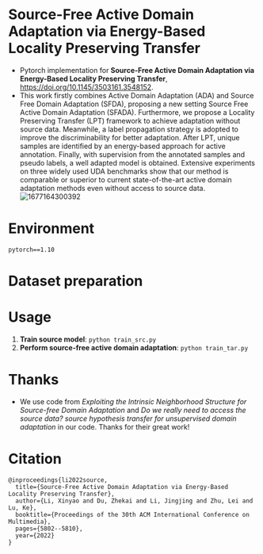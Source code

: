 # Source-Free Active Domain Adaptation via Energy-Based Locality Preserving Transfer
- Pytorch implementation for **Source-Free Active Domain Adaptation via Energy-Based Locality Preserving Transfer**, https://doi.org/10.1145/3503161.3548152.
- This work firstly combines Active Domain Adaptation (ADA) and Source Free Domain Adaptation (SFDA), proposing a new setting Source Free Active Domain Adaptation (SFADA). Furthermore, we propose a Locality Preserving Transfer (LPT) framework to achieve adaptation without source data. Meanwhile, a label propagation strategy is adopted to improve the discriminability for better adaptation. After LPT, unique samples are identified by an energy-based approach for active annotation. Finally, with supervision from the annotated samples and pseudo labels, a well adapted model is obtained. Extensive experiments on three widely used UDA benchmarks show that our method is comparable or superior to current state-of-the-art active domain adaptation methods even without access to source data.
![1677164300392](https://user-images.githubusercontent.com/68037940/220943650-094eec69-b633-4696-908d-5848a1b858eb.png)

# Environment
`pytorch==1.10`

# Dataset preparation

# Usage
1. **Train source model**: `python train_src.py`
2. **Perform source-free active domain adaptation**: `python train_tar.py`

# Thanks
- We use code from *Exploiting the Intrinsic Neighborhood Structure for Source-free Domain Adaptation* and *Do we really need to access the
source data? source hypothesis transfer for unsupervised domain adaptation* in our code. Thanks for their great work!

# Citation
```
@inproceedings{li2022source,
  title={Source-Free Active Domain Adaptation via Energy-Based Locality Preserving Transfer},
  author={Li, Xinyao and Du, Zhekai and Li, Jingjing and Zhu, Lei and Lu, Ke},
  booktitle={Proceedings of the 30th ACM International Conference on Multimedia},
  pages={5802--5810},
  year={2022}
}
```
